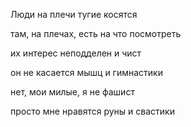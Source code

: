 Люди на плечи тугие косятся

там, на плечах, есть на что посмотреть

их интерес неподделен и чист

он не касается мышц и гимнастики

нет, мои милые, я не фашист

просто мне нравятся руны и свастики

